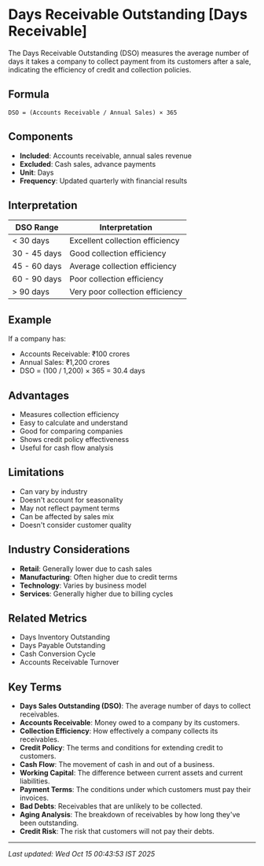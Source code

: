 # Days Receivable Outstanding [Days Receivable]

The Days Receivable Outstanding (DSO) measures the average number of days it takes a company to collect payment from its customers after a sale, indicating the efficiency of credit and collection policies.

## Formula
```text
DSO = (Accounts Receivable / Annual Sales) × 365
```

## Components
- **Included**: Accounts receivable, annual sales revenue
- **Excluded**: Cash sales, advance payments
- **Unit**: Days
- **Frequency**: Updated quarterly with financial results

## Interpretation
| DSO Range | Interpretation |
|-----------|----------------|
| < 30 days | Excellent collection efficiency |
| 30 - 45 days | Good collection efficiency |
| 45 - 60 days | Average collection efficiency |
| 60 - 90 days | Poor collection efficiency |
| > 90 days | Very poor collection efficiency |

## Example
If a company has:
- Accounts Receivable: ₹100 crores
- Annual Sales: ₹1,200 crores
- DSO = (100 / 1,200) × 365 = 30.4 days

## Advantages
- Measures collection efficiency
- Easy to calculate and understand
- Good for comparing companies
- Shows credit policy effectiveness
- Useful for cash flow analysis

## Limitations
- Can vary by industry
- Doesn't account for seasonality
- May not reflect payment terms
- Can be affected by sales mix
- Doesn't consider customer quality

## Industry Considerations
- **Retail**: Generally lower due to cash sales
- **Manufacturing**: Often higher due to credit terms
- **Technology**: Varies by business model
- **Services**: Generally higher due to billing cycles

## Related Metrics
- Days Inventory Outstanding
- Days Payable Outstanding
- Cash Conversion Cycle
- Accounts Receivable Turnover

## Key Terms
- **Days Sales Outstanding (DSO)**: The average number of days to collect receivables.
- **Accounts Receivable**: Money owed to a company by its customers.
- **Collection Efficiency**: How effectively a company collects its receivables.
- **Credit Policy**: The terms and conditions for extending credit to customers.
- **Cash Flow**: The movement of cash in and out of a business.
- **Working Capital**: The difference between current assets and current liabilities.
- **Payment Terms**: The conditions under which customers must pay their invoices.
- **Bad Debts**: Receivables that are unlikely to be collected.
- **Aging Analysis**: The breakdown of receivables by how long they've been outstanding.
- **Credit Risk**: The risk that customers will not pay their debts.

---
*Last updated: Wed Oct 15 00:43:53 IST 2025*
